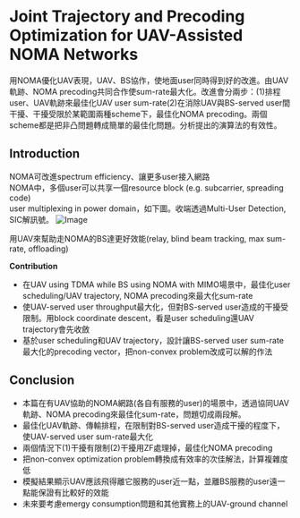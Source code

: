 # Joint Trajectory and Precoding Optimization for UAV-Assisted NOMA Networks
用NOMA優化UAV表現，UAV、BS協作，使地面user同時得到好的改進。由UAV軌跡、NOMA precoding共同合作使sum-rate最大化。改進會分兩步：(1)排程user、UAV軌跡來最佳化UAV user sum-rate(2)在消除UAV與BS-served user間干擾、干擾受限於某範圍兩種scheme下，最佳化NOMA precoding。兩個scheme都是把非凸問題轉成簡單的最佳化問題。分析提出的演算法的有效性。

## Introduction
NOMA可改進spectrum efficiency、讓更多user接入網路  
NOMA中，多個user可以共享一個resource block (e.g. subcarrier, spreading code)  
user multiplexing in power domain，如下圖。收端透過Multi-User Detection, SIC解訊號。
![Image](https://i.imgur.com/n5yWBhI.png)

用UAV來幫助走NOMA的BS達更好效能(relay, blind beam tracking, max sum-rate, offloading)

**Contribution**
- 在UAV using TDMA while BS using NOMA with MIMO場景中，最佳化user scheduling/UAV trajectory, NOMA precoding來最大化sum-rate
- 使UAV-served user throughput最大化，但對BS-served user造成的干擾受限制。用block coordinate descent，看是user scheduling還UAV trajectory會先收斂
- 基於user scheduling和UAV trajectory，設計讓BS-served user sum-rate最大化的precoding vector，把non-convex problem改成可以解的作法

## Conclusion
- 本篇在有UAV協助的NOMA網路(各自有服務的user)的場景中，透過協同UAV軌跡、NOMA precoding來最佳化sum-rate，問題切成兩段解。
- 最佳化UAV軌跡、傳輸排程，在限制對BS-served user造成干擾的程度下，使UAV-served user sum-rate最大化
- 兩個情況下(1)干擾有限制(2)干擾用ZF處理掉，最佳化NOMA precoding
- 把non-convex optimization problem轉換成有效率的次佳解法，計算複雜度低
- 模擬結果顯示UAV應該飛得離它服務的user近一點，並離BS服務的user遠一點能保證有比較好的效能
- 未來要考慮emergy consumption問題和其他實務上的UAV-ground channel